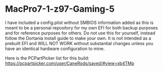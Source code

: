 # MacPro7-1-z97-Gaming-5
I have included a config.plist without SMBIOS information added as this is meant to be a personal repository for my own EFI for both backup purposes and for reference purposes for others. Do not use this for yourself, instead follow the Dortania install guide to make your own. It is not intended as a prebuilt EFI and WILL NOT WORK without substantial changes unless you have an identical hardware configuration to mine.

Here is the PCPartPicker list for this build: https://pcpartpicker.com/user/CaneRods/saved/#view=xb4TMp
